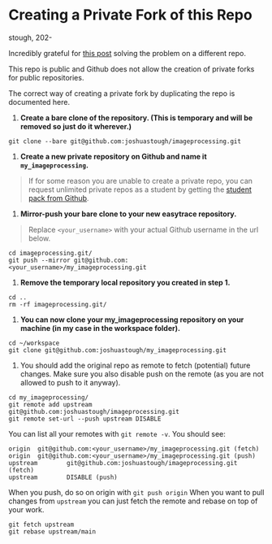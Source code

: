 # Creating a Private Fork of this Repo
stough, 202-

Incredibly grateful for [this post](https://gist.github.com/0xjac/85097472043b697ab57ba1b1c7530274) solving the problem on a different repo.

This repo is public and Github does not allow the creation of private forks for public repositories.

The correct way of creating a private fork by duplicating the repo is documented here.

1. **Create a bare clone of the repository. (This is temporary and will be removed so just do it wherever.)**
```
git clone --bare git@github.com:joshuastough/imageprocessing.git
```

1. **Create a new private repository on Github and name it `my_imageprocessing`.**
> If for some reason you are unable to create a private repo, you can request unlimited private repos as a student by getting the [student pack from Github](https://education.github.com/pack).

1. **Mirror-push your bare clone to your new easytrace repository.**
> Replace `<your_username>` with your actual Github username in the url below.
```
cd imageprocessing.git/
git push --mirror git@github.com:<your_username>/my_imageprocessing.git
```

1. **Remove the temporary local repository you created in step 1.**
```
cd ..
rm -rf imageprocessing.git/
```

1. **You can now clone your my_imageprocessing repository on your machine (in my case in the workspace folder).**
```
cd ~/workspace
git clone git@github.com:joshuastough/my_imageprocessing.git
```

1. You should add the original repo as remote to fetch (potential) future changes. Make sure you also disable push on the remote (as you are not allowed to push to it anyway).
```
cd my_imageprocessing/
git remote add upstream git@github.com:joshuastough/imageprocessing.git
git remote set-url --push upstream DISABLE
```
You can list all your remotes with `git remote -v`. You should see:
```
origin  git@github.com:<your_username>/my_imageprocessing.git (fetch)
origin  git@github.com:<your_username>/my_imageprocessing.git (push)
upstream        git@github.com:joshuastough/imageprocessing.git (fetch)
upstream        DISABLE (push)
```
When you push, do so on origin with `git push origin`
When you want to pull changes from `upstream` you can just fetch the remote and rebase on top of your work.
```
git fetch upstream
git rebase upstream/main
```
